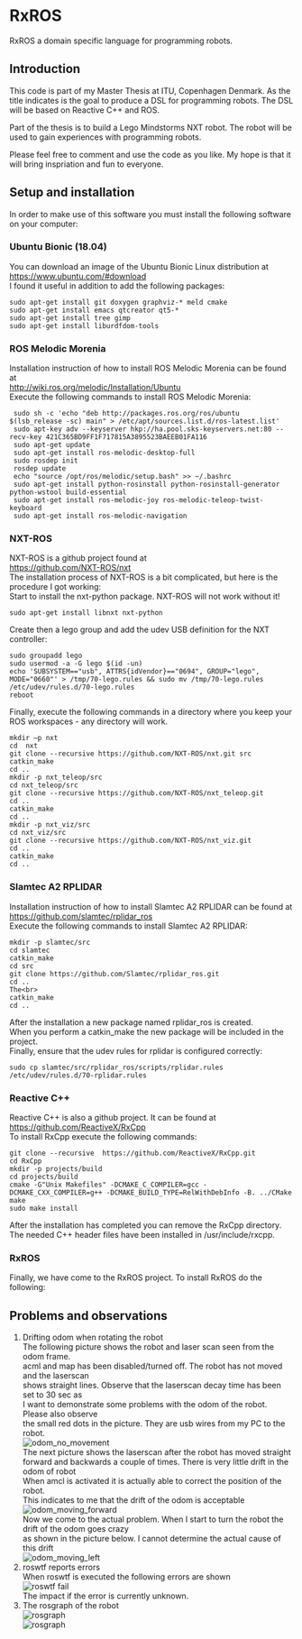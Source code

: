 # RxROS

RxROS a domain specific language for programming robots.

## Introduction

This code is part of my Master Thesis at ITU, Copenhagen Denmark.
As the title indicates is the goal to produce a DSL for programming robots.
The DSL will be based on Reactive C++ and ROS.
<p> 
Part of the thesis is to build a Lego Mindstorms NXT robot.
The robot will be used to gain experiences with programming robots.
<p>
Please feel free to comment and use the code as you like.
My hope is that it will bring inspriation and fun to everyone.

## Setup and installation

In order to make use of this software you must
install the following software on your computer:

### Ubuntu Bionic (18.04)

You can download an image of the Ubuntu Bionic Linux distribution at<br>
https://www.ubuntu.com/#download<br>
I found it useful in addition to add the following packages:

```
sudo apt-get install git doxygen graphviz-* meld cmake
sudo apt-get install emacs qtcreator qt5-*
sudo apt-get install tree gimp
sudo apt-get install liburdfdom-tools
```

### ROS Melodic Morenia

Installation instruction of how to install ROS Melodic Morenia can be found at<br>
http://wiki.ros.org/melodic/Installation/Ubuntu<br>
Execute the following commands to install ROS Melodic Morenia:

```
 sudo sh -c 'echo "deb http://packages.ros.org/ros/ubuntu $(lsb_release -sc) main" > /etc/apt/sources.list.d/ros-latest.list' 
 sudo apt-key adv --keyserver hkp://ha.pool.sks-keyservers.net:80 --recv-key 421C365BD9FF1F717815A3895523BAEEB01FA116 
 sudo apt-get update 
 sudo apt-get install ros-melodic-desktop-full 
 sudo rosdep init 
 rosdep update 
 echo "source /opt/ros/melodic/setup.bash" >> ~/.bashrc 
 sudo apt-get install python-rosinstall python-rosinstall-generator python-wstool build-essential
 sudo apt-get install ros-melodic-joy ros-melodic-teleop-twist-keyboard
 sudo apt-get install ros-melodic-navigation
```


### NXT-ROS

NXT-ROS is a github project found at<br> 
https://github.com/NXT-ROS/nxt<br>
The installation process of NXT-ROS is a bit complicated, but here is the procedure I got working:<br>
Start to install the nxt-python package. NXT-ROS will not work without it!

```
sudo apt-get install libnxt nxt-python 
```

Create then a lego group and add the udev USB definition for the NXT controller:

```
sudo groupadd lego 
sudo usermod -a -G lego $(id -un) 
echo 'SUBSYSTEM=="usb", ATTRS{idVendor}=="0694", GROUP="lego", MODE="0660"' > /tmp/70-lego.rules && sudo mv /tmp/70-lego.rules /etc/udev/rules.d/70-lego.rules 
reboot
```

Finally, execute the following commands in a directory where you keep your ROS workspaces - any directory will work.

```
mkdir –p nxt 
cd  nxt 
git clone --recursive https://github.com/NXT-ROS/nxt.git src
catkin_make
cd ..
mkdir -p nxt_teleop/src
cd nxt_teleop/src
git clone --recursive https://github.com/NXT-ROS/nxt_teleop.git
cd ..
catkin_make
cd ..
mkdir -p nxt_viz/src
cd nxt_viz/src
git clone --recursive https://github.com/NXT-ROS/nxt_viz.git
cd ..
catkin_make
cd ..
```

### Slamtec A2 RPLIDAR
Installation instruction of how to install Slamtec A2 RPLIDAR can be found at<br>
https://github.com/slamtec/rplidar_ros<br>
Execute the following commands to install Slamtec A2 RPLIDAR:

```
mkdir -p slamtec/src
cd slamtec
catkin_make
cd src
git clone https://github.com/Slamtec/rplidar_ros.git
cd ..
The<br>
catkin_make
cd ..
```

After the installation a new package named rplidar_ros is created.<br>
When you perform a catkin_make the new package will be included in the project.<br>
Finally, ensure that the udev rules for rplidar is configured correctly:

```
sudo cp slamtec/src/rplidar_ros/scripts/rplidar.rules /etc/udev/rules.d/70-rplidar.rules
```

### Reactive C++

Reactive C++ is also a github project. It can be found at<br>
https://github.com/ReactiveX/RxCpp<br>
To install RxCpp execute the following commands:

```
git clone --recursive  https://github.com/ReactiveX/RxCpp.git 
cd RxCpp 
mkdir -p projects/build 
cd projects/build 
cmake -G"Unix Makefiles" -DCMAKE_C_COMPILER=gcc -DCMAKE_CXX_COMPILER=g++ -DCMAKE_BUILD_TYPE=RelWithDebInfo -B. ../CMake 
make 
sudo make install 
```

After the installation has completed you can remove the RxCpp directory.
The needed C++ header files have been installed in /usr/include/rxcpp.

### RxROS

Finally, we have come to the RxROS project. To install RxROS do the following:

## Problems and observations

1. Drifting odom when rotating the robot<br>
The following picture shows the robot and laser scan seen from the odom frame.<br>
acml and map has been disabled/turned off. The robot has not moved and the laserscan<br>
shows straight lines. Observe that the laserscan decay time has been set to 30 sec as<br>
I want to demonstrate some problems with the odom of the robot. Please also observe<br>
the small red dots in the picture. They are usb wires from my PC to the robot.<br>
![odom_no_movement](/images/robot_odom_no_movement.png)<br>
The next picture shows the laserscan after the robot has moved straight<br>
forward and backwards a couple of times. There is very little drift in the odom of robot<br>
When amcl is activated it is actually able to correct the position of the robot.<br>
This indicates to me that the drift of the odom is acceptable<br>
![odom_moving_forward](/images/robot_odom_moving_forward_and_back.png)<br>
Now we come to the actual problem. When I start to turn the robot the drift of the odom goes crazy<br>
as shown in the picture below. I cannot determine the actual cause of this drift<br>
![odom_moving_left](/images/robot_odom_turning_left_and_right.png)<br>
2. roswtf reports errors<br>
When roswtf is executed the following errors are shown<br>
![roswtf fail](/images/roswtf_error.png)<br>
The impact if the error is currently unknown.
3. The rosgraph of the robot<br>
![rosgraph](/images/ros_robot_rosgraph.svg)<br>
![rosgraph](/images/ros_robot_rosgraph2.svg)<br>
<br>
